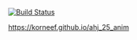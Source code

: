 [![Build Status](https://api.cirrus-ci.com/github/korneef/ahj_25_anim.svg)](https://cirrus-ci.com/github/korneef/ahj_25_anim)

https://korneef.github.io/ahj_25_anim
